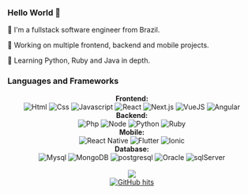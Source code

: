 ### Hello World 👋
:house_with_garden: I'm a fullstack software engineer from Brazil.

:telescope: Working on multiple frontend, backend and mobile projects.

:seedling: Learning Python, Ruby and Java in depth.

### Languages and Frameworks
<div>
   <div align="center"><b>Frontend:</b></div>
   <div align="center">
    <img alt="Html" src="https://img.shields.io/badge/html%20-%2320232a.svg?&style=for-the-badge&logo=html5&logoColor=e34c26" />
    <img alt="Css" src="https://img.shields.io/badge/css%20-%2320232a.svg?&style=for-the-badge&logo=css3&logoColor=2965f1" />
    <img alt="Javascript" src="https://img.shields.io/badge/javascript%20-%2320232a.svg?&style=for-the-badge&logo=javascript&logoColor=f5d22b" />
    <img alt="React" src="https://img.shields.io/badge/react%20-%2320232a.svg?&style=for-the-badge&logo=react&logoColor=%2361DAFB" />
    <img alt="Next.js" src="https://img.shields.io/badge/next%20-%2320232a.svg?&style=for-the-badge&logo=next.js&logoColor=ffffff" />
    <img alt="VueJS" src="https://img.shields.io/badge/vuejs%20-%2320232a.svg?&style=for-the-badge&logo=vue.js&logoColor=42b983" />
    <img alt="Angular" src="https://img.shields.io/badge/angular%20-%2320232a.svg?&style=for-the-badge&logo=angular&logoColor=9b1c16" />
    </div>
   <div align="center"><b>Backend:</b></div>
   <div align="center">
    <img alt="Php" src="https://img.shields.io/badge/php%20-%2320232a.svg?&style=for-the-badge&logo=php&logoColor=%7C86B4" />
    <img alt="Node" src="https://img.shields.io/badge/node%20-%2320232a.svg?&style=for-the-badge&logo=node.js&logoColor=%2343853D" />
    <img alt="Python" src="https://img.shields.io/badge/python%20-%2320232a.svg?&style=for-the-badge&logo=python&logoColor=#ffd343" />
    <img alt="Ruby" src="https://img.shields.io/badge/ruby%20-%2320232a.svg?&style=for-the-badge&logo=ruby&logoColor=9b1c16" />
    </div>
   <div align="center"><b>Mobile:</b></div>
   <div align="center">
    <img alt="React Native" src="https://img.shields.io/badge/reactnative%20-%2320232a.svg?&style=for-the-badge&logo=react&logoColor=61dafb" />
    <img alt="Flutter" src="https://img.shields.io/badge/flutter%20-%2320232a.svg?&style=for-the-badge&logo=flutter&logoColor=%2361DAFB" />
    <img alt="Ionic" src="https://img.shields.io/badge/ionic%20-%2320232a.svg?&style=for-the-badge&logo=ionic&logoColor=2965f1" />
    </div>
   <div align="center"><b>Database:</b></div>
   <div align="center">
    <img alt="Mysql" src="https://img.shields.io/badge/mysql%20-%2320232a.svg?&style=for-the-badge&logo=mysql&logoColor=9b1c16" />
    <img alt="MongoDB" src="https://img.shields.io/badge/mongodb%20-%2320232a.svg?&style=for-the-badge&logo=mongodb&logoColor=4DB33D" />
    <img alt="postgresql" src="https://img.shields.io/badge/postgresql%20-%2320232a.svg?&style=for-the-badge&logo=postgresql&logoColor=7C86B4" />
    <img alt="Oracle" src="https://img.shields.io/badge/oracle%20-%2320232a.svg?&style=for-the-badge&logo=oracle&logoColor=4DB33D" />
    <img alt="sqlServer" src="https://img.shields.io/badge/Microsoft%20SQL%20Sever-CC2927?style=for-the-badge&logo=microsoft%20sql%20server&logoColor=white" 
    </div>
</div>
</br>

<div align="center">
<img src="https://github-readme-stats.vercel.app/api?username=osvaldino&theme=midnight-purple&count_private=true&show_icons=true&include_all_commits=true)](https://github.com/anuraghazra/github-readme-stats"></br>
<a href="https://github.com/osvaldino/osvaldino" target="_blank"><img alt="GitHub hits" src="https://img.shields.io/github/last-commit/osvaldino/osvaldino?label=profile%20updated&style=flat-square"></a>  
</div>

<!--
Here are some ideas to get you started:

- 🔭 I’m currently working on ...
- 🌱 I’m currently learning ...
- 👯 I’m looking to collaborate on ...
- 🤔 I’m looking for help with ...
- 💬 Ask me about ...
- 📫 How to reach me: ...
- 😄 Pronouns: ...
- ⚡ Fun fact: ...
-->
